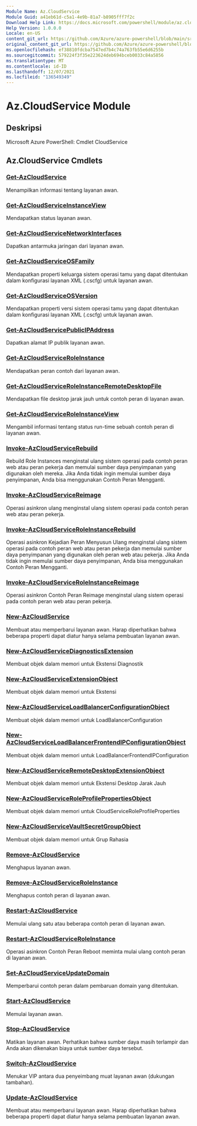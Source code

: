 ```yaml
---
Module Name: Az.CloudService
Module Guid: a41eb61d-c5a1-4e9b-81a7-b8905fff7f2c
Download Help Link: https://docs.microsoft.com/powershell/module/az.cloudservice
Help Version: 1.0.0.0
Locale: en-US
content_git_url: https://github.com/Azure/azure-powershell/blob/main/src/CloudService/help/Az.CloudService.md
original_content_git_url: https://github.com/Azure/azure-powershell/blob/main/src/CloudService/help/Az.CloudService.md
ms.openlocfilehash: ef38810fdcba7547ed7b4c74a763fb55e6d6255b
ms.sourcegitcommit: 579224f3f35e223624deb694bceb0033c84a5856
ms.translationtype: MT
ms.contentlocale: id-ID
ms.lasthandoff: 12/07/2021
ms.locfileid: "136549349"
---
```

# Az.CloudService Module
## Deskripsi
Microsoft Azure PowerShell: Cmdlet CloudService

## Az.CloudService Cmdlets
### [Get-AzCloudService](Get-AzCloudService.md)
Menampilkan informasi tentang layanan awan.

### [Get-AzCloudServiceInstanceView](Get-AzCloudServiceInstanceView.md)
Mendapatkan status layanan awan.

### [Get-AzCloudServiceNetworkInterfaces](Get-AzCloudServiceNetworkInterfaces.md)
Dapatkan antarmuka jaringan dari layanan awan.

### [Get-AzCloudServiceOSFamily](Get-AzCloudServiceOSFamily.md)
Mendapatkan properti keluarga sistem operasi tamu yang dapat ditentukan dalam konfigurasi layanan XML (.cscfg) untuk layanan awan.

### [Get-AzCloudServiceOSVersion](Get-AzCloudServiceOSVersion.md)
Mendapatkan properti versi sistem operasi tamu yang dapat ditentukan dalam konfigurasi layanan XML (.cscfg) untuk layanan awan.

### [Get-AzCloudServicePublicIPAddress](Get-AzCloudServicePublicIPAddress.md)
Dapatkan alamat IP publik layanan awan.

### [Get-AzCloudServiceRoleInstance](Get-AzCloudServiceRoleInstance.md)
Mendapatkan peran contoh dari layanan awan.

### [Get-AzCloudServiceRoleInstanceRemoteDesktopFile](Get-AzCloudServiceRoleInstanceRemoteDesktopFile.md)
Mendapatkan file desktop jarak jauh untuk contoh peran di layanan awan.

### [Get-AzCloudServiceRoleInstanceView](Get-AzCloudServiceRoleInstanceView.md)
Mengambil informasi tentang status run-time sebuah contoh peran di layanan awan.

### [Invoke-AzCloudServiceRebuild](Invoke-AzCloudServiceRebuild.md)
Rebuild Role Instances menginstal ulang sistem operasi pada contoh peran web atau peran pekerja dan memulai sumber daya penyimpanan yang digunakan oleh mereka.
Jika Anda tidak ingin memulai sumber daya penyimpanan, Anda bisa menggunakan Contoh Peran Mengganti.

### [Invoke-AzCloudServiceReimage](Invoke-AzCloudServiceReimage.md)
Operasi asinkron ulang menginstal ulang sistem operasi pada contoh peran web atau peran pekerja.

### [Invoke-AzCloudServiceRoleInstanceRebuild](Invoke-AzCloudServiceRoleInstanceRebuild.md)
Operasi asinkron Kejadian Peran Menyusun Ulang menginstal ulang sistem operasi pada contoh peran web atau peran pekerja dan memulai sumber daya penyimpanan yang digunakan oleh peran web atau pekerja.
Jika Anda tidak ingin memulai sumber daya penyimpanan, Anda bisa menggunakan Contoh Peran Mengganti.

### [Invoke-AzCloudServiceRoleInstanceReimage](Invoke-AzCloudServiceRoleInstanceReimage.md)
Operasi asinkron Contoh Peran Reimage menginstal ulang sistem operasi pada contoh peran web atau peran pekerja.

### [New-AzCloudService](New-AzCloudService.md)
Membuat atau memperbarui layanan awan.
Harap diperhatikan bahwa beberapa properti dapat diatur hanya selama pembuatan layanan awan.

### [New-AzCloudServiceDiagnosticsExtension](New-AzCloudServiceDiagnosticsExtension.md)
Membuat objek dalam memori untuk Ekstensi Diagnostik

### [New-AzCloudServiceExtensionObject](New-AzCloudServiceExtensionObject.md)
Membuat objek dalam memori untuk Ekstensi

### [New-AzCloudServiceLoadBalancerConfigurationObject](New-AzCloudServiceLoadBalancerConfigurationObject.md)
Membuat objek dalam memori untuk LoadBalancerConfiguration

### [New-AzCloudServiceLoadBalancerFrontendIPConfigurationObject](New-AzCloudServiceLoadBalancerFrontendIPConfigurationObject.md)
Membuat objek dalam memori untuk LoadBalancerFrontendIPConfiguration

### [New-AzCloudServiceRemoteDesktopExtensionObject](New-AzCloudServiceRemoteDesktopExtensionObject.md)
Membuat objek dalam memori untuk Ekstensi Desktop Jarak Jauh

### [New-AzCloudServiceRoleProfilePropertiesObject](New-AzCloudServiceRoleProfilePropertiesObject.md)
Membuat objek dalam memori untuk CloudServiceRoleProfileProperties

### [New-AzCloudServiceVaultSecretGroupObject](New-AzCloudServiceVaultSecretGroupObject.md)
Membuat objek dalam memori untuk Grup Rahasia

### [Remove-AzCloudService](Remove-AzCloudService.md)
Menghapus layanan awan.

### [Remove-AzCloudServiceRoleInstance](Remove-AzCloudServiceRoleInstance.md)
Menghapus contoh peran di layanan awan.

### [Restart-AzCloudService](Restart-AzCloudService.md)
Memulai ulang satu atau beberapa contoh peran di layanan awan.

### [Restart-AzCloudServiceRoleInstance](Restart-AzCloudServiceRoleInstance.md)
Operasi asinkron Contoh Peran Reboot meminta mulai ulang contoh peran di layanan awan.

### [Set-AzCloudServiceUpdateDomain](Set-AzCloudServiceUpdateDomain.md)
Memperbarui contoh peran dalam pembaruan domain yang ditentukan.

### [Start-AzCloudService](Start-AzCloudService.md)
Memulai layanan awan.

### [Stop-AzCloudService](Stop-AzCloudService.md)
Matikan layanan awan.
Perhatikan bahwa sumber daya masih terlampir dan Anda akan dikenakan biaya untuk sumber daya tersebut.

### [Switch-AzCloudService](Switch-AzCloudService.md)
Menukar VIP antara dua penyeimbang muat layanan awan (dukungan tambahan).

### [Update-AzCloudService](Update-AzCloudService.md)
Membuat atau memperbarui layanan awan.
Harap diperhatikan bahwa beberapa properti dapat diatur hanya selama pembuatan layanan awan.

